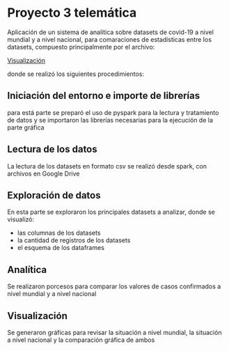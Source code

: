 # Proyecto 3 telemática

Aplicación de un sistema de analítica sobre datasets de covid-19 a nivel mundial y a nivel nacional, para comaraciones de estadísticas entre los datasets, compuesto principalmente por el archivo:

[Visualización](Visualización.ipynb) 

donde se realizó los siguientes procedimientos:

## Iniciación del entorno e importe de librerías

para está parte se preparó el uso de pyspark para la lectura y tratamiento de datos y se importaron las librerías necesarias para la ejecución de la parte gráfica

## Lectura de los datos

La lectura de los datasets en formato csv se realizó desde spark, con archivos en Google Drive

## Exploración de datos

En esta parte se exploraron los principales datasets a analizar, donde se visualizó:

- las columnas de los datasets
- la cantidad de registros de los datasets
- el esquema de los dataframes

## Analítica

Se realizaron porcesos para comparar los valores de casos confirmados a nivel mundial y a nivel nacional

## Visualización

Se generaron gráficas para revisar la situación a nivel mundial, la situación a nivel nacional y la comparación gráfica de ambos
